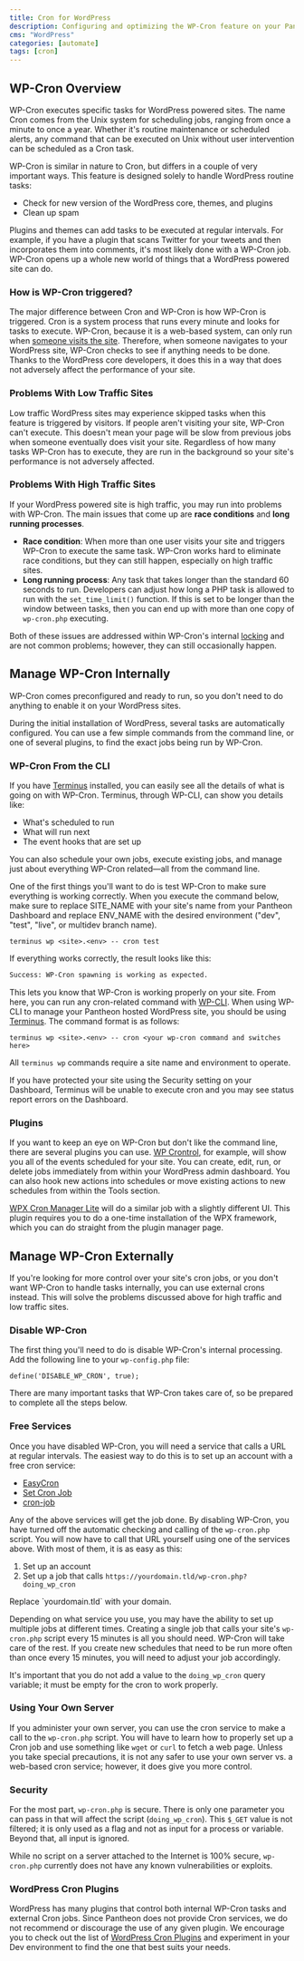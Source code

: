 ```yaml
---
title: Cron for WordPress
description: Configuring and optimizing the WP-Cron feature on your Pantheon WordPress site.
cms: "WordPress"
categories: [automate]
tags: [cron]
---
```


## WP-Cron Overview

WP-Cron executes specific tasks for WordPress powered sites. The name Cron comes from the Unix system for scheduling jobs, ranging from once a minute to once a year. Whether it's routine maintenance or scheduled alerts, any command that can be executed on Unix without user intervention can be scheduled as a Cron task.

WP-Cron is similar in nature to Cron, but differs in a couple of very important ways. This feature is designed solely to handle WordPress routine tasks:

 - Check for new version of the WordPress core, themes, and plugins
 - Clean up spam

Plugins and themes can add tasks to be executed at regular intervals. For example, if you have a plugin that scans Twitter for your tweets and then incorporates them into comments, it's most likely done with a WP-Cron job.  WP-Cron opens up a whole new world of things that a WordPress powered site can do.

### How is WP-Cron triggered?

The major difference between Cron and WP-Cron is how WP-Cron is triggered. Cron is a system process that runs every minute and looks for tasks to execute. WP-Cron, because it is a web-based system, can only run when [someone visits the site](https://stackoverflow.com/questions/12895706/when-does-wp-cron-php-run-in-wordpress). Therefore, when someone navigates to your WordPress site, WP-Cron checks to see if anything needs to be done. Thanks to the WordPress core developers, it does this in a way that does not adversely affect the performance of your site.

### Problems With Low Traffic Sites

Low traffic WordPress sites may experience skipped tasks when this feature is triggered by visitors. If people aren't visiting your site, WP-Cron can't execute. This doesn't mean your page will be slow from previous jobs when someone eventually does visit your site. Regardless of how many tasks WP-Cron has to execute, they are run in the background so your site's performance is not adversely affected.

### Problems With High Traffic Sites

If your WordPress powered site is high traffic, you may run into problems with WP-Cron. The main issues that come up are **race conditions** and **long running processes**.

- **Race condition**: When more than one user visits your site and triggers WP-Cron to execute the same task. WP-Cron works hard to eliminate race conditions, but they can still happen, especially on high traffic sites.
- **Long running process**: Any task that takes longer than the standard 60 seconds to run. Developers can adjust how long a PHP task is allowed to run with the `set_time_limit()` function. If this is set to be longer than the window between tasks, then you can end up with more than one copy of `wp-cron.php` executing.

Both of these issues are addressed within WP-Cron's internal [ locking](https://core.trac.wordpress.org/browser/tags/4.1.1/src/wp-includes/cron.php#L231) and are not common problems; however, they can still occasionally happen.

## Manage WP-Cron Internally

WP-Cron comes preconfigured and ready to run, so you don't need to do anything to enable it on your WordPress sites.

During the initial installation of WordPress, several tasks are automatically configured. You can use a few simple commands from the command line, or one of several plugins, to find the exact jobs being run by WP-Cron.

### WP-Cron From the CLI

If you have [Terminus](/terminus) installed, you can easily see all the details of what is going on with WP-Cron. Terminus, through WP-CLI, can show you details like:

 - What's scheduled to run
 - What will run next
 - The event hooks that are set up

You can also schedule your own jobs, execute existing jobs, and manage just about everything WP-Cron related&mdash;all from the command line.

One of the first things you'll want to do is test WP-Cron to make sure everything is working correctly. When you execute the command below, make sure to replace SITE_NAME with your site's name from your Pantheon Dashboard and replace ENV_NAME with the desired environment ("dev", "test", "live", or multidev branch name).

```bash{promptUser: user}
terminus wp <site>.<env> -- cron test
```

If everything works correctly, the result looks like this:

```bash
Success: WP-Cron spawning is working as expected.
```

This lets you know that WP-Cron is working properly on your site. From here, you can run any cron-related command with [WP-CLI](https://developer.wordpress.org/cli/commands/cron/ "wp-cli web site"). When using WP-CLI to manage your Pantheon hosted WordPress site, you should be using [Terminus](/terminus). The command format is as follows:

```bash{promptUser: user}
terminus wp <site>.<env> -- cron <your wp-cron command and switches here>
```

All `terminus wp` commands require a site name and environment to operate.

<Alert title="Note" type="info">
If you have protected your site using the Security setting on your Dashboard, Terminus will be unable to execute cron and you may see status report errors on the Dashboard.
</Alert>

### Plugins

If you want to keep an eye on WP-Cron but don't like the command line, there are several plugins you can use. [WP Crontrol](https://wordpress.org/plugins/wp-crontrol/screenshots/ "WP Crontrol page on wordpress.org"), for example, will show you all of the events scheduled for your site. You can create, edit, run, or delete jobs immediately from within your WordPress admin dashboard. You can also hook new actions into schedules or move existing actions to new schedules from within the Tools section.

[WPX Cron Manager Lite](https://wordpress.org/plugins/wpx-cron-manager-light/ "WPX Cron Manager Lite") will do a similar job with a slightly different UI. This plugin requires you to do a one-time installation of the WPX framework, which you can do straight from the plugin manager page.

## Manage WP-Cron Externally

If you're looking for more control over your site's cron jobs, or you don't want WP-Cron to handle tasks internally, you can use external crons instead. This will solve the problems discussed above for high traffic and low traffic sites.

### Disable WP-Cron

The first thing you'll need to do is disable WP-Cron's internal processing. Add the following line to your `wp-config.php` file:

```php:title=wp-config.php
define('DISABLE_WP_CRON', true);
```

<Alert title="Note" type="info">
There are many important tasks that WP-Cron takes care of, so be prepared to complete all the steps below.
</Alert>

### Free Services

Once you have disabled WP-Cron, you will need a service that calls a URL at regular intervals. The easiest way to do this is to set up an account with a free cron service:

- [EasyCron](https://www.easycron.com/)
- [Set Cron Job](https://www.setcronjob.com/)
- [cron-job](https://cron-job.org/en/)

Any of the above services will get the job done. By disabling WP-Cron, you have turned off the automatic checking and calling of the `wp-cron.php` script. You will now have to call that URL yourself using one of the services above. With most of them, it is as easy as this:

1. Set up an account
1. Set up a job that calls `https://yourdomain.tld/wp-cron.php?doing_wp_cron`

<Alert title="Note" type="info">
Replace `yourdomain.tld` with your domain.
</Alert>

Depending on what service you use, you may have the ability to set up multiple jobs at different times. Creating a single job that calls your site's `wp-cron.php` script every 15 minutes is all you should need. WP-Cron will take care of the rest. If you create new schedules that need to be run more often than once every 15 minutes, you will need to adjust your job accordingly.

It's important that you do not add a value to the `doing_wp_cron` query variable; it must be empty for the cron to work properly.

### Using Your Own Server

If you administer your own server, you can use the cron service to make a call to the `wp-cron.php` script. You will have to learn how to properly set up a Cron job and use something like `wget` or `curl` to fetch a web page. Unless you take special precautions, it is not any safer to use your own server vs. a web-based cron service; however, it does give you more control.

### Security

For the most part, `wp-cron.php` is secure. There is only one parameter you can pass in that will affect the script (`doing_wp_cron`). This `$_GET` value is not filtered; it is only used as a flag and not as input for a process or variable. Beyond that, all input is ignored.

While no script on a server attached to the Internet is 100% secure, `wp-cron.php` currently does not have any known vulnerabilities or exploits.

### WordPress Cron Plugins

WordPress has many plugins that control both internal WP-Cron tasks and external Cron jobs. Since Pantheon does not provide Cron services, we do not recommend or discourage the use of any given plugin. We encourage you to check out the list of [WordPress Cron Plugins](https://wordpress.org/plugins/search.php?q=cron "List of WordPress plugins that help manage cron jobs") and experiment in your Dev environment to find the one that best suits your needs.
